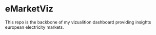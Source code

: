 # eMarketViz
This repo is the backbone of my vizualition dashboard providing insights european electricity markets.
